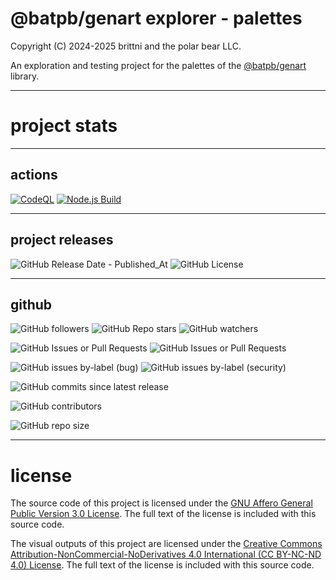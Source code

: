 # @batpb/genart explorer - palettes

Copyright (C) 2024-2025 brittni and the polar bear LLC.

An exploration and testing project for the palettes of the
[@batpb/genart](https://www.npmjs.com/package/@batpb/genart)
library.

----

# project stats

----

## actions

[![CodeQL](https://github.com/brittni-and-the-polar-bear/palettes-explorer/actions/workflows/codeql.yml/badge.svg)](https://github.com/brittni-and-the-polar-bear/palettes-explorer/actions/workflows/codeql.yml)
[![Node.js Build](https://github.com/brittni-and-the-polar-bear/palettes-explorer/actions/workflows/node-js.yml/badge.svg)](https://github.com/brittni-and-the-polar-bear/palettes-explorer/actions/workflows/node-js.yml)

----

## project releases

![GitHub Release Date - Published_At](https://img.shields.io/github/release-date/brittni-and-the-polar-bear/palettes-explorer)
![GitHub License](https://img.shields.io/github/license/brittni-and-the-polar-bear/palettes-explorer)

----

## github

![GitHub followers](https://img.shields.io/github/followers/brittni-and-the-polar-bear)
![GitHub Repo stars](https://img.shields.io/github/stars/brittni-and-the-polar-bear/palettes-explorer)
![GitHub watchers](https://img.shields.io/github/watchers/brittni-and-the-polar-bear/palettes-explorer)

![GitHub Issues or Pull Requests](https://img.shields.io/github/issues/brittni-and-the-polar-bear/palettes-explorer)
![GitHub Issues or Pull Requests](https://img.shields.io/github/issues-pr/brittni-and-the-polar-bear/palettes-explorer)

![GitHub issues by-label (bug)](https://img.shields.io/github/issues/brittni-and-the-polar-bear/palettes-explorer/bug?color=red)
![GitHub issues by-label (security)](https://img.shields.io/github/issues/brittni-and-the-polar-bear/palettes-explorer/security?color=red)

![GitHub commits since latest release](https://img.shields.io/github/commits-since/brittni-and-the-polar-bear/palettes-explorer/latest)

![GitHub contributors](https://img.shields.io/github/contributors-anon/brittni-and-the-polar-bear/palettes-explorer)

![GitHub repo size](https://img.shields.io/github/repo-size/brittni-and-the-polar-bear/palettes-explorer)

----

# license

The source code of this project is licensed under the
[GNU Affero General Public Version 3.0 License](https://www.gnu.org/licenses/agpl-3.0.en.html).
The full text of the license is included with this source code.

The visual outputs of this project are licensed under the
[Creative Commons Attribution-NonCommercial-NoDerivatives 4.0 International (CC BY-NC-ND 4.0) License](https://creativecommons.org/licenses/by-nc-nd/4.0/).
The full text of the license is included with this source code.
